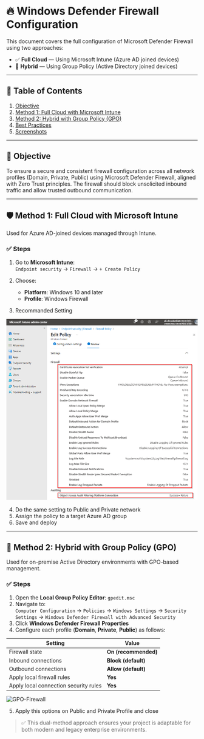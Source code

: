 
# 🔥 Windows Defender Firewall Configuration

This document covers the full configuration of Microsoft Defender Firewall using two approaches:

- ✅ **Full Cloud** — Using Microsoft Intune (Azure AD joined devices)
- 🏢 **Hybrid** — Using Group Policy (Active Directory joined devices)

---

## 📘 Table of Contents

1. [Objective](#objective)  
2. [Method 1: Full Cloud with Microsoft Intune](#method-1-full-cloud-with-microsoft-intune)  
3. [Method 2: Hybrid with Group Policy (GPO)](#method-2-hybrid-with-group-policy-gpo)  
4. [Best Practices](#best-practices)  
5. [Screenshots](#screenshots)

---

## 🎯 Objective

To ensure a secure and consistent firewall configuration across all network profiles (Domain, Private, Public) using Microsoft Defender Firewall, aligned with Zero Trust principles. The firewall should block unsolicited inbound traffic and allow trusted outbound communication.

---

## 🛡️ Method 1: Full Cloud with Microsoft Intune

Used for Azure AD-joined devices managed through Intune.

### ✅ Steps

1. Go to **Microsoft Intune**:  
   `Endpoint security` → `Firewall` → `+ Create Policy`
2. Choose:
   - **Platform**: Windows 10 and later  
   - **Profile**: Windows Firewall

3. Recommanded Setting

![Firewall_Setting](https://github.com/AliChoukatli/CyberShield-Enterprise/blob/main/03_AzureAD_Sync_%26_Endpoint_Security/Screenshots/Firewall_Setting.png)

4. Do the same setting to Public and Private network
5. Assign the policy to a target Azure AD group  
6. Save and deploy

---

## 🏢 Method 2: Hybrid with Group Policy (GPO)

Used for on-premise Active Directory environments with GPO-based management.

### ✅ Steps

1. Open the **Local Group Policy Editor**: `gpedit.msc`
2. Navigate to:  
   `Computer Configuration` → `Policies` → `Windows Settings` → `Security Settings` → `Windows Defender Firewall with Advanced Security`
3. Click **Windows Defender Firewall Properties**
4. Configure each profile (**Domain**, **Private**, **Public**) as follows:

| Setting                                | Value           |
|----------------------------------------|-----------------|
| Firewall state                         | **On (recommended)** |
| Inbound connections                    | **Block (default)** |
| Outbound connections                   | **Allow (default)** |
| Apply local firewall rules             | **Yes**         |
| Apply local connection security rules  | **Yes**         |

![GPO-Firewall](ttps://github.com/AliChoukatli/CyberShield-Enterprise/blob/main/03_AzureAD_Sync_%26_Endpoint_Security/Screenshots/GPO-Firewall.png)

5. Apply this options on Public and Private Profile and close



> ✅ This dual-method approach ensures your project is adaptable for both modern and legacy enterprise environments.
